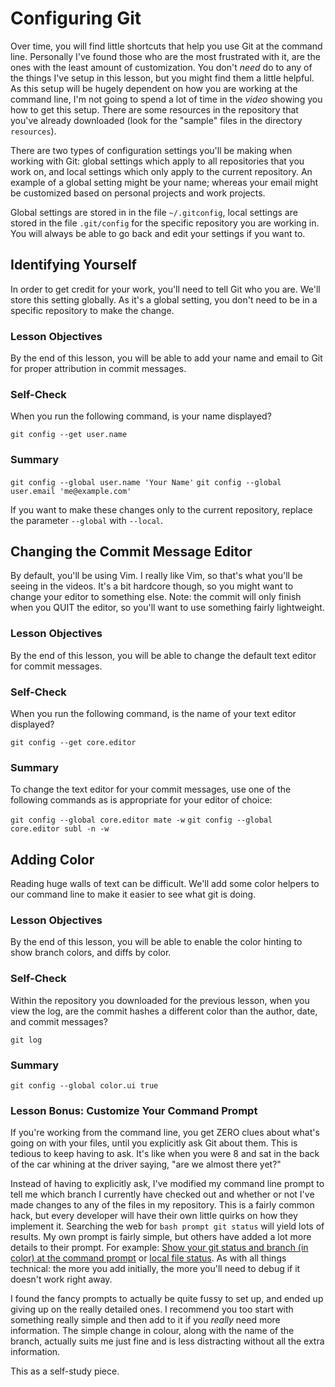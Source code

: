 # Configuring Git

Over time, you will find little shortcuts that help you use Git at
the command line. Personally I've found those who are the most
frustrated with it, are the ones with the least amount of
customization. You don't *need* do to any of the things I've setup
in this lesson, but you might find them a little helpful. As this
setup will be hugely dependent on how you are working at the command
line, I'm not going to spend a lot of time in the *video* showing
you how to get this setup. There are some resources in the
repository that you've already downloaded (look for the "sample"
files in the directory `resources`).

There are two types of configuration settings you'll be making when
working with Git: global settings which apply to all repositories
that you work on, and local settings which only apply to the current
repository. An example of a global setting might be your name;
whereas your email might be customized based on personal projects
and work projects.

Global settings are stored in in the file `~/.gitconfig`, local
settings are stored in the file `.git/config` for the specific
repository you are working in. You will always be able to go back
and edit your settings if you want to.

## Identifying Yourself

In order to get credit for your work, you'll need to tell Git who
you are. We'll store this setting globally. As it's a global
setting, you don't need to be in a specific repository to make the
change.

### Lesson Objectives

By the end of this lesson, you will be able to add your name and
email to Git for proper attribution in commit messages.

### Self-Check

When you run the following command, is your name displayed?

`git config --get user.name`

### Summary

`git config --global user.name 'Your Name'`
`git config --global user.email 'me@example.com'`

If you want to make these changes only to the current repository,
replace the parameter `--global` with `--local`.

## Changing the Commit Message Editor

By default, you'll be using Vim. I really like Vim, so that's what
you'll be seeing in the videos. It's a bit hardcore though, so you
might want to change your editor to something else. Note: the commit
will only finish when you QUIT the editor, so you'll want to use
something fairly lightweight.

### Lesson Objectives

By the end of this lesson, you will be able to change the default
text editor for commit messages.

### Self-Check

When you run the following command, is the name of your text editor
displayed?

`git config --get core.editor`


### Summary

To change the text editor for your commit messages, use one of the
following commands as is appropriate for your editor of choice:

`git config --global core.editor mate -w`
`git config --global core.editor subl -n -w`


## Adding Color

Reading huge walls of text can be difficult. We'll add some color
helpers to our command line to make it easier to see what git is
doing.

### Lesson Objectives

By the end of this lesson, you will be able to enable the color
hinting to show branch colors, and diffs by color.

### Self-Check

Within the repository you downloaded for the previous lesson, when
you view the log, are the commit hashes a different color than the
author, date, and commit messages?

`git log`

### Summary

`git config --global color.ui true`

### Lesson Bonus: Customize Your Command Prompt

If you're working from the command line, you get ZERO clues
about what's going on with your files, until you explicitly ask
Git about them. This is tedious to keep having to ask. It's
like when you were 8 and sat in the back of the car whining at
the driver saying, "are we almost there yet?"

Instead of having to explicitly ask, I've modified my command line 
prompt to tell me which branch I currently have checked out and 
whether or not I've made changes to any of the files in my 
repository. This is a fairly common hack, but every developer
will have their own little quirks on how they implement it.
Searching the web for `bash prompt git status` will yield lots
of results. My own prompt is fairly simple, but others have
added a lot more details to their prompt. For example: [Show your git status and branch (in color) at the command prompt](https://coderwall.com/p/pn8f0g) or [local
file status](https://github.com/magicmonty/bash-git-prompt). As
with all things technical: the more you add initially, the more
you'll need to debug if it doesn't work right away.

I found the fancy prompts to actually be quite fussy to set up,
and ended up giving up on the really detailed ones. I recommend
you too start with something really simple and then add to it if
you *really* need more information. The simple change in
colour, along with the name of the branch, actually suits me
just fine and is less distracting without all the extra
information.

This as a self-study piece.
